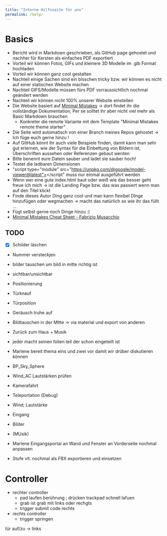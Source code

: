 ```yaml
---
title: "Interne Hilfsseite für uns"
permalink: /help/
---
```


# Basics 
* Bericht wird in Markdown geschrieben, als GitHub page gehostet und nachher für Kersten als einfaches PDF exportiert
* Vorteil wir können Fotos, GIFs und kleinere 3D Modelle im .glb Format hochladen
* Vorteil wir können ganz cool gestalten
* Nachteil einige Sachen sind ein bisschen tricky bzw. wir können es nicht auf einer statischen Website machen 
* Nachteil GIFS/Modelle müssen fürs PDF vorraussichtlich nochmal geändert werden 
* Nachteil wir können nicht 100% unserer Website einstellen
* Die Website basiert auf [Minimal Mistakes](https://mmistakes.github.io/minimal-mistakes/docs/quick-start-guide/) &rarr; dort findet ihr die vollständige Dokumentation; Per se solltet ihr aber nicht viel mehr als Basic Markdown brauchen
    * Konkreter die remote Variante mit dem Template "Minimal Mistakes remote theme starter"
* Die Seite wird automatisch von einer Branch meines Repos gehostet &rarr; Ich füge euch gerne hinzu !
* Auf GitHub könnt ihr auch viele Beispiele finden, damit kann man sehr gut erlernen, wie der Syntax für die Einbettung von Bildern ist, Überschriften aussehen oder Referenzen gebaut werden 
* Bitte benennt eure Datein sauber und ladet sie sauber hoch!
* Testet die ladbaren Dimensionen
* "script type="module" src="https://unpkg.com/@google/model-viewer@latest"></script" muss nur einmal ausgeführt werden
* Wenn wer eine gute index.html baut oder weiß wie das besser geht freue ich mich &rarr; ist die Landing Page bzw. das was passiert wenn man auf den Titel klickt
* Finde dieses Autor Ding ganz cool und man kann flexibel DInge hinzufügen oder wegmachen &rarr; macht das natürlich so wie ihr das füllt ...
* Fügt selbst gerne noch Dinge hinzu :) 
* [Minimal Mistakes Cheat Sheet - Fabrizio Musacchio](https://www.fabriziomusacchio.com/blog/2021-08-11-Minimal_Mistakes_Cheat_Sheet/)


## TODO
* [X] Schilder läschen
* Nummer versteckjen
* bilder tauschen um bild in mitte richtig ist
* sichtbar/unsichtbar
* Positionierung
* Türknauf
* Türposition
* Geräusch truhe auf
* Bildtauschen in der MItte &rarr; via material und export von anderen


* Zurück zum Haus + Musik
* jeder macht seinen folien teil der schon eingeteilt ist
* Marlene bereit thema eins und zwei vor damit wir drüber diskutieren können



* BP_Sky_Sphere
* Wind_AC
Lautstärken prüfen


* Kamerafahrt
* Teleportation (Debug)
* Wind; Lautstärke 
* Eingang
* Bilder 
* (MUsik)

* Marlene Eingangsportal an Wand und Fenster an Vorderseite nochmal anpassen
* Stufe vlt. nochmal als FBX exportieren und einsetzen

# Controller
* rechter controller
    * pad laufen berührung ; drücken trackpad schnell lafuen
    * grab ist grab mit links oder rechgts
    * trigger submit code rechts
* rechts controller
    * trigger springen


 tür auf/zu -> links 